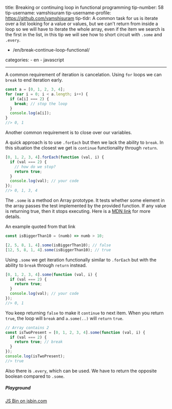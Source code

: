 title: Breaking or continuing loop in functional programming
tip-number: 58
tip-username: vamshisuram
tip-username-profile: https://github.com/vamshisuram
tip-tldr: A common task for us is iterate over a list looking for a value or values, but we can't return from inside a loop so we will have to iterate the whole array, even if the item we search is the first in the list, in this tip we will see how to short circuit with `.some` and `.every`.

- /en/break-continue-loop-functional/

categories: - en - javascript

---

A common requirement of iteration is cancelation. Using `for` loops we can `break` to end iteration early.

```javascript
const a = [0, 1, 2, 3, 4];
for (var i = 0; i < a.length; i++) {
  if (a[i] === 2) {
    break; // stop the loop
  }
  console.log(a[i]);
}
//> 0, 1
```

Another common requirement is to close over our variables.

A quick approach is to use `.forEach` but
then we lack the ability to `break`. In this situation the closest we get is `continue` functionality through `return`.

```javascript
[0, 1, 2, 3, 4].forEach(function (val, i) {
  if (val === 2) {
    // how do we stop?
    return true;
  }
  console.log(val); // your code
});
//> 0, 1, 3, 4
```

The `.some` is a method on Array prototype. It tests whether some element in the array passes the test implemented by the provided function. If any value is returning true, then it stops executing. Here is a [MDN link](https://developer.mozilla.org/en/docs/Web/JavaScript/Reference/Global_Objects/Array/some) for more details.

An example quoted from that link

```javascript
const isBiggerThan10 = (numb) => numb > 10;

[2, 5, 8, 1, 4].some(isBiggerThan10); // false
[12, 5, 8, 1, 4].some(isBiggerThan10); // true
```

Using `.some` we get iteration functionally similar to `.forEach` but with the ability to `break` through `return` instead.

```javascript
[0, 1, 2, 3, 4].some(function (val, i) {
  if (val === 2) {
    return true;
  }
  console.log(val); // your code
});
//> 0, 1
```

You keep returning `false` to make it `continue` to next item. When you return `true`, the loop will `break` and `a.some(..)` will `return` `true`.

```javascript
// Array contains 2
const isTwoPresent = [0, 1, 2, 3, 4].some(function (val, i) {
  if (val === 2) {
    return true; // break
  }
});
console.log(isTwoPresent);
//> true
```

Also there is `.every`, which can be used. We have to return the opposite boolean compared to `.some`.

##### Playground

<div>
  <a class="jsbin-embed" href="http://jsbin.com/jopeji/embed?js,console">JS Bin on jsbin.com</a><script src="http://static.jsbin.com/js/embed.min.js?3.39.11"></script>
</div>
